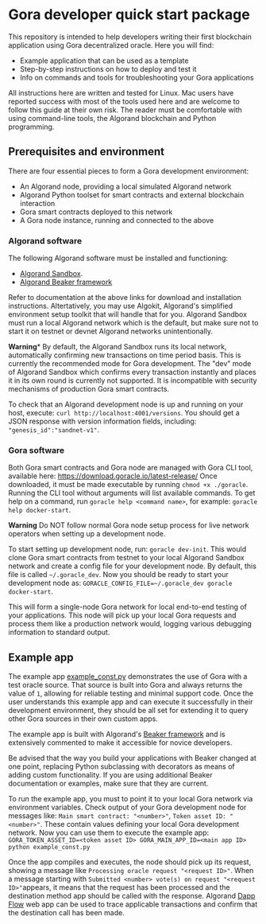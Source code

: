# Gora developer quick start package

This repository is intended to help developers writing their first blockchain
application using Gora decentralized oracle. Here you will find:

 * Example application that can be used as a template
 * Step-by-step instructions on how to deploy and test it
 * Info on commands and tools for troubleshooting your Gora applications

All instructions here are written and tested for Linux. Mac users have reported
success with most of the tools used here and are welcome to follow this guide at
their own risk. The reader must be comfortable with using command-line tools,
the Algorand blockchain and Python programming.

## Prerequisites and environment

There are four essential pieces to form a Gora development environment:

 * An Algorand node, providing a local simulated Algorand network
 * Algorand Python toolset for smart contracts and external blockchain interaction
 * Gora smart contracts deployed to this network
 * A Gora node instance, running and connected to the above

### Algorand software

The following Algorand software must be installed and functioning:

 * [Algorand Sandbox](https://github.com/algorand/sandbox "Algorand Sandbox GitHub page").
 * [Algorand Beaker framework](https://github.com/algorand-devrel/beaker "Algorand Beaker GitHub page")

Refer to documentation at the above links for download and installation
instructions. Altertatively, you may use Algokit, Algorand's simplified
environment setup toolkit that will handle that for you. Algorand Sandbox must
run a local Algorand network which is the default, but make sure not to start it
on testnet or devnet Algorand networks unintentionally.

**Warning*** By default, the Algorand Sandbox runs its local network,
automatically confirming new transactions on time period basis. This is
currently the recommended mode for Gora development. The "dev" mode of Algorand
Sandbox which confirms every transaction instantly and places it in its own
round is currently not supported. It is incompatible with security mechanisms
of production Gora smart contracts.

To check that an Algorand development node is up and running on your host, execute:
`curl http://localhost:4001/versions`. You should get a JSON response with
version information fields, including: `"genesis_id":"sandnet-v1"`.

### Gora software

Both Gora smart contracts and Gora node are managed with Gora CLI tool,
available here: https://download.goracle.io/latest-release/ Once downloaded, it
must be made executable by running `chmod +x ./goracle`.  Running the CLI tool
without arguments will list available commands. To get help on a command, run
`goracle help <command name>`, for example: `goracle help docker-start`.

**Warning** Do NOT follow normal Gora node setup process for live network
operators when setting up a development node.

To start setting up development node, run: `goracle dev-init`. This would
clone Gora smart contracts from testnet to your local Algorand Sandbox
network and create a config file for your development node. By default,
this file is called `~/.goracle_dev`. Now you should be ready to start your
development node as: `GORACLE_CONFIG_FILE=~/.goracle_dev goracle docker-start`.

This will form a single-node Gora network for local end-to-end testing of your
applications. This node will pick up your local Gora requests and process them
like a production network would, logging various debugging information to
standard output.

## Example app

The example app [example_const.py](https://github.com/GoraNetwork/developer-quick-start/blob/main/example_const.py "Example app on Github")
demonstrates the use of Gora with a test oracle source. That source is built
into Gora and always returns the value of `1`, allowing for reliable testing and
minimal support code. Once the user understands this example app and can execute
it successfully in their development environment, they should be all set for
extending it to query other Gora sources in their own custom apps.

The example app is built with Algorand's [Beaker framework](https://algorand-devrel.github.io/beaker/html/index.html "Official Beaker documentation")
and is extensively commented to make it accessible for novice developers.

Be advised that the way you build your applications with Beaker changed at one
point, replacing Python subclassing with decorators as means of adding custom
functionality. If you are using additional Beaker documentation or examples,
make sure that they are current.

To run the example app, you must to point it to your local Gora network via
environment variables. Check output of your Gora development node for messages
like: `Main smart contract: "<number>"`, `Token asset ID: "<number>"`.
These contain values defining your local Gora development network. Now you can
use them to execute the example app:
`GORA_TOKEN_ASSET_ID=<token asset ID> GORA_MAIN_APP_ID=<main app ID> python example_const.py`

Once the app compiles and executes, the node should pick up its request, showing
a message like `Processing oracle request "<request ID>"`. When a message starting
with `Submitted <number> vote(s) on request "<request ID>"`appears, it means
that the request has been processed and the destination method app should be
called with the response. Algorand [Dapp Flow](https://app.dappflow.org/explorer/home)
web app can be used to trace applicable transactions and confirm that the
destination call has been made.

